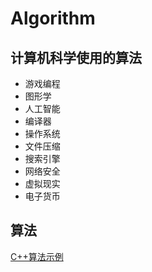 # Algorithm

## 计算机科学使用的算法

- 游戏编程
- 图形学
- 人工智能
- 编译器
- 操作系统
- 文件压缩
- 搜索引擎
- 网络安全
- 虚拟现实
- 电子货币

## 算法

[C++算法示例](./C++/README.md)